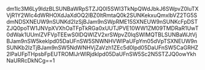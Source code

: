 dm1lc3M6Ly9ldzBLSUNBaWRpSTZJQ0l5SWl3TkNpQWdJbkJ6SWpvZ0luTXVjR1Y2Wlc4dWRHOXdJaXdOQ2lBZ0ltRmtaQ0k2SUNKekxuQmxlbVZ2TG5SdmNDSXNEUW9nSUNKd2IzSjBJam9nSWpRME15SXNEUW9nSUNKcFpDSTZJQ0poTW1JNVpXVXhOaTFpTkRGa0xUUTJPVE10WW1ZM09TMDRaR1UwT0dWak1UUmlZVFVpTEEwS0lDQWlZV2xrSWpvZ0lqSWlMQTBLSUNBaWJtVjBJam9nSW5keklpd05DaUFnSW5SNWNHVWlPaUFpYm05dVpTSXNEUW9nSUNKb2IzTjBJam9nSW5NdWNHVjZaVzh1ZEc5d0lpd05DaUFnSW5CaGRHZ2lPaUFpTHpsbFpEUTROMlJrWlRjdklpd05DaUFnSW5Sc2N5STZJQ0owYkhNaURRcDkNCg==1
